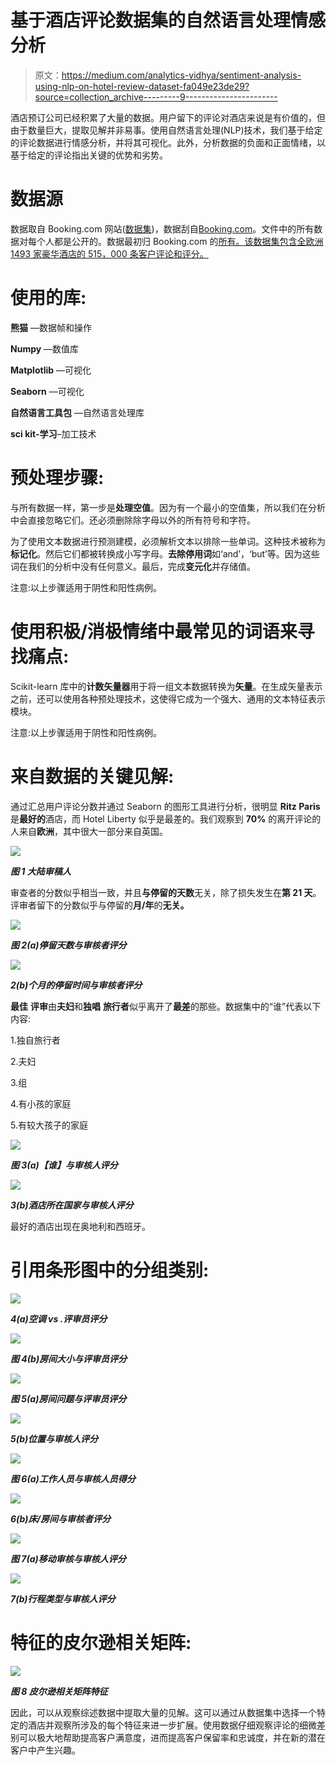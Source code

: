 # 基于酒店评论数据集的自然语言处理情感分析

> 原文：<https://medium.com/analytics-vidhya/sentiment-analysis-using-nlp-on-hotel-review-dataset-fa049e23de29?source=collection_archive---------9----------------------->

酒店预订公司已经积累了大量的数据。用户留下的评论对酒店来说是有价值的，但由于数量巨大，提取见解并非易事。使用自然语言处理(NLP)技术，我们基于给定的评论数据进行情感分析，并将其可视化。此外，分析数据的负面和正面情绪，以基于给定的评论指出关键的优势和劣势。

# 数据源

数据取自 Booking.com 网站([数据集](https://www.kaggle.com/jiashenliu/515k-hotel-reviews-data-in-europe))，数据刮自[Booking.com](http://www.booking.com)。文件中的所有数据对每个人都是公开的。数据最初归 Booking.com 的[所有。该数据集包含全欧洲 1493 家豪华酒店的 515，000 条客户评论和评分。](http://www.booking.com)

# 使用的库:

**熊猫** —数据帧和操作

**Numpy** —数值库

**Matplotlib** —可视化

**Seaborn** —可视化

**自然语言工具包** —自然语言处理库

**sci kit-学习**–加工技术

# 预处理步骤:

与所有数据一样，第一步是**处理空值**。因为有一个最小的空值集，所以我们在分析中会直接忽略它们。还必须删除除字母以外的所有符号和字符。

为了使用文本数据进行预测建模，必须解析文本以排除一些单词。这种技术被称为**标记化**。然后它们都被转换成小写字母。**去除停用词**如‘and’，‘but’等。因为这些词在我们的分析中没有任何意义。最后，完成**变元化**并存储值。

注意:以上步骤适用于阴性和阳性病例。

# 使用积极/消极情绪中最常见的词语来寻找痛点:

Scikit-learn 库中的**计数矢量器**用于将一组文本数据转换为**矢量**。在生成矢量表示之前，还可以使用各种预处理技术，这使得它成为一个强大、通用的文本特征表示模块。

注意:以上步骤适用于阴性和阳性病例。

# 来自数据的关键见解:

通过汇总用户评论分数并通过 Seaborn 的图形工具进行分析，很明显 **Ritz Paris** 是**最好的**酒店，而 Hotel Liberty 似乎是最差的。我们观察到 **70%** 的离开评论的人来自**欧洲**，其中很大一部分来自英国。

![](img/ced97aa337ebba53c97138579e6b311f.png)

***图 1 大陆审稿人***

审查者的分数似乎相当一致，并且**与停留的天数**无关，除了损失发生在**第 21 天**。评审者留下的分数似乎与停留的**月/年**的**无关。**

![](img/228ee175c860f4cf52b525a80e47aa3e.png)

***图 2(a)停留天数与审核者评分***

![](img/6310a43055c32539e76721ea7a731093.png)

***2(b)个月的停留时间与审核者评分***

**最佳** **评审**由**夫妇**和**独唱** **旅行者**似乎离开了**最差**的那些。数据集中的“谁”代表以下内容:

1.独自旅行者

2.夫妇

3.组

4.有小孩的家庭

5.有较大孩子的家庭

![](img/b16f5f4af6bdb083c77422fe2a106a5b.png)

***图 3(a)【谁】与审核人评分***

![](img/2aea71f9922b24a33c700ce6ea9238d0.png)

***3(b)酒店所在国家与审核人评分***

最好的酒店出现在奥地利和西班牙。

# 引用条形图中的分组类别:

![](img/9d42665e7749781b3474b4e2349e7642.png)

***4(a)空调 vs .评审员评分***

![](img/06277ca0a1a02421aeeb0afc8be51f6a.png)

***图 4(b)房间大小与评审员评分***

![](img/8aa2064a9aa00af7a24943f20e019c2f.png)

***图 5(a)房间问题与评审员评分***

![](img/3ec223fee67168c066fb0f2281f5b5f5.png)

***5(b)位置与审核人评分***

![](img/55f1c4ce200c7f4d091b0c8499ce6e29.png)

***图 6(a)工作人员与审核人员得分***

![](img/a6025c52175c69afdb93ff33340c18d7.png)

***6(b)床/房间与审核者评分***

![](img/4c736545e86d9448ea1be35499613285.png)

***图 7(a)移动审核与审核人评分***

![](img/b788c4c0a88c97865629272e3c2fc14c.png)

***7(b)行程类型与审核人评分***

# 特征的皮尔逊相关矩阵:

![](img/cefe768265011d1b5d5b1c8056026c12.png)

***图 8 皮尔逊相关矩阵特征***

因此，可以从观察综述数据中提取大量的见解。这可以通过从数据集中选择一个特定的酒店并观察所涉及的每个特征来进一步扩展。使用数据仔细观察评论的细微差别可以极大地帮助提高客户满意度，进而提高客户保留率和忠诚度，并在新的潜在客户中产生兴趣。